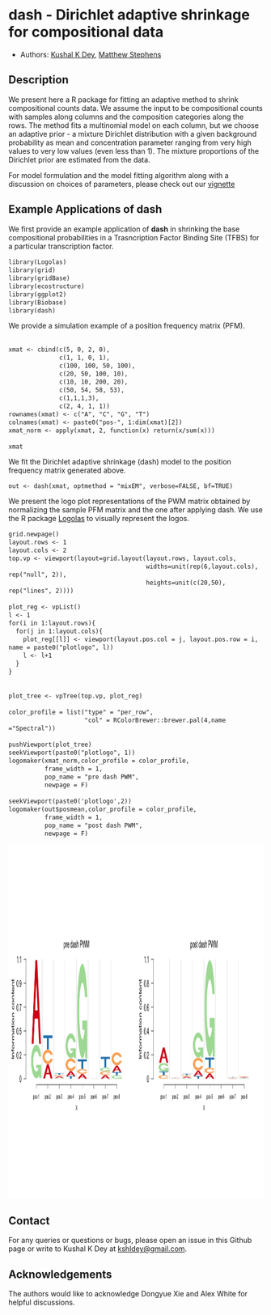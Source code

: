# dash - Dirichlet adaptive shrinkage for compositional data



- Authors:    [Kushal K Dey](https://github.com/kkdey),         [Matthew Stephens](http://stephenslab.uchicago.edu/)


## Description

We present here a R package for fitting an adaptive method to shrink compositional
counts data. We assume the input to be compositional counts with samples along columns
and the composition categories along the rows. The method fits a multinomial model
on each column, but we choose an adaptive prior - a mixture Dirichlet distribution with
a given background probability as mean and concentration parameter ranging from very
high values to very low values (even less than 1). The mixture proportions of the 
Dirichlet prior are estimated from the data.


For model formulation and the model fitting algorithm along with a discussion on
choices of parameters, please check out our [vignette](vignettes/dash.Rmd)


##  Example Applications of dash 

We first provide an example application of **dash** in shrinking the base compositional probabilities in a Trasncription Factor Binding Site (TFBS) for a particular transcription factor. 

```{r,warning=FALSE,message=FALSE,fig.width=7,fig.height=7}
library(Logolas)
library(grid)
library(gridBase)
library(ecostructure)
library(ggplot2)
library(Biobase)
library(dash)
```

We provide a simulation example of a position frequency matrix (PFM). 

```{r,warning=FALSE,message=FALSE,fig.width=7,fig.height=7}

xmat <- cbind(c(5, 0, 2, 0),
              c(1, 1, 0, 1),
              c(100, 100, 50, 100),
              c(20, 50, 100, 10),
              c(10, 10, 200, 20),
              c(50, 54, 58, 53),
              c(1,1,1,3),
              c(2, 4, 1, 1))
rownames(xmat) <- c("A", "C", "G", "T")
colnames(xmat) <- paste0("pos-", 1:dim(xmat)[2])
xmat_norm <- apply(xmat, 2, function(x) return(x/sum(x)))

xmat
```

We fit the Dirichlet adaptive shrinkage (dash) model to the position frequency matrix generated above.


```{r,warning=FALSE,message=FALSE,fig.width=7,fig.height=7}
out <- dash(xmat, optmethod = "mixEM", verbose=FALSE, bf=TRUE)
```


We present the logo plot representations of the PWM matrix obtained by normalizing the sample PFM matrix and the one after applying dash. We use the R package [Logolas](kkdey.github.io/Logolas-pages) to visually represent the logos. 

```{r}
grid.newpage()
layout.rows <- 1
layout.cols <- 2
top.vp <- viewport(layout=grid.layout(layout.rows, layout.cols,
                                      widths=unit(rep(6,layout.cols), rep("null", 2)),
                                      heights=unit(c(20,50), rep("lines", 2))))

plot_reg <- vpList()
l <- 1
for(i in 1:layout.rows){
  for(j in 1:layout.cols){
    plot_reg[[l]] <- viewport(layout.pos.col = j, layout.pos.row = i, name = paste0("plotlogo", l))
    l <- l+1
  }
}


plot_tree <- vpTree(top.vp, plot_reg)

color_profile = list("type" = "per_row", 
                     "col" = RColorBrewer::brewer.pal(4,name ="Spectral"))

pushViewport(plot_tree)
seekViewport(paste0("plotlogo", 1))
logomaker(xmat_norm,color_profile = color_profile,
          frame_width = 1,
          pop_name = "pre dash PWM",
          newpage = F)

seekViewport(paste0('plotlogo',2))
logomaker(out$posmean,color_profile = color_profile,
          frame_width = 1,
          pop_name = "post dash PWM",
          newpage = F)
```

<img src="vignettes/test/dash_app.png" alt="Structure Plot" height="700" width="1000">

## Contact

For any queries or questions or bugs, please open an issue in this Github page or write to Kushal K Dey at [kshldey@gmail.com](kshldey@gmail.com). 

## Acknowledgements

The authors would like to acknowledge Dongyue Xie and Alex White for helpful discussions.



